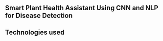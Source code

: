 Smart Plant Health Assistant Using CNN and NLP for Disease Detection
--------------------------------------------------------------------

Technologies used
-----------------
